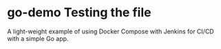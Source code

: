 # go-demo Testing the file
A light-weight example of using Docker Compose with Jenkins for CI/CD with a simple Go app.
